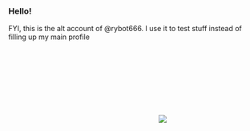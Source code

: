 ### Hello!
FYI, this is the alt account of @rybot666. I use it to test stuff instead of filling up my main profile

<svg>
  <img src=x onerror=alert(1)></img>
</svg>
